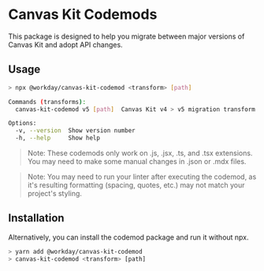 # Canvas Kit Codemods

This package is designed to help you migrate between major versions of Canvas Kit and adopt API changes. 

## Usage

```sh
> npx @workday/canvas-kit-codemod <transform> [path]
```

```sh
Commands (transforms):
  canvas-kit-codemod v5 [path]  Canvas Kit v4 > v5 migration transform

Options:
  -v, --version  Show version number                                   [boolean]
  -h, --help     Show help                                             [boolean]
```

> Note: These codemods only work on .js, .jsx, .ts, and .tsx extensions. You may need to make some manual changes in .json or .mdx files.

> Note: You may need to run your linter after executing the codemod, as it's resulting formatting (spacing, quotes, etc.) may not match your project's styling.

## Installation

Alternatively, you can install the codemod package and run it without npx.

```sh
> yarn add @workday/canvas-kit-codemod
> canvas-kit-codemod <transform> [path]
```
